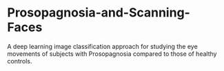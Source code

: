 # Prosopagnosia-and-Scanning-Faces
A deep learning image classification approach for studying the eye movements of subjects with Prosopagnosia compared to those of healthy controls.
